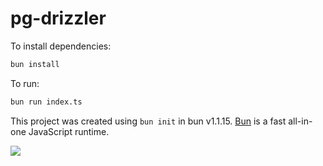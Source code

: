 # pg-drizzler

To install dependencies:

```bash
bun install
```

To run:

```bash
bun run index.ts
```

This project was created using `bun init` in bun v1.1.15. [Bun](https://bun.sh) is a fast all-in-one JavaScript runtime.

![](https://youtu.be/7-NZ0MlPpJA?t=38m0s)
